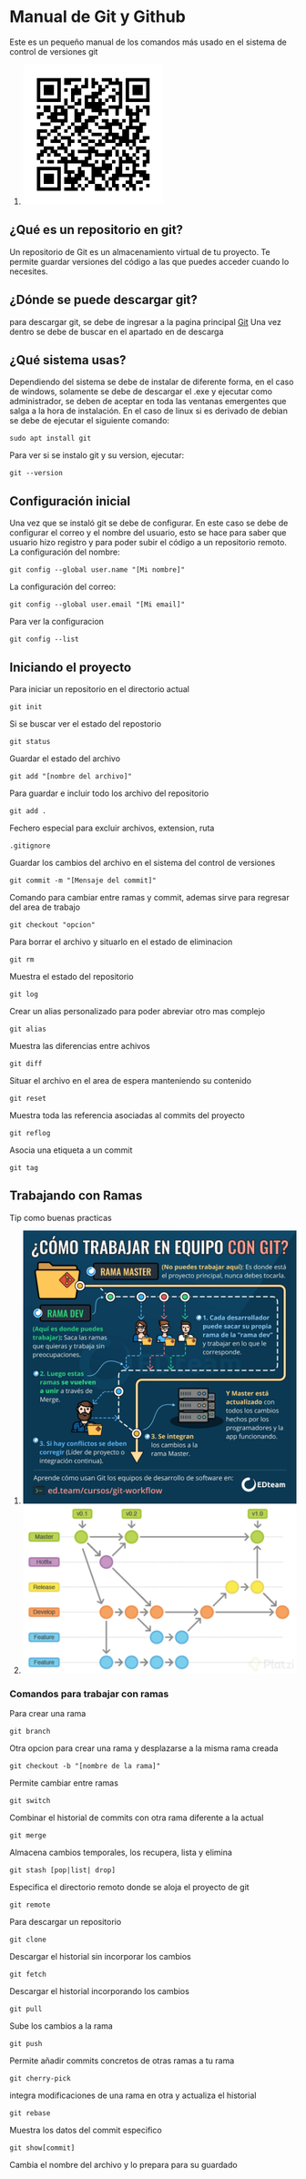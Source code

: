 # Manual de Git y Github
Este es un pequeño manual de los comandos más usado en el sistema de control de versiones git
1. ![Qr](https://github.com/JoseLeviRivera/Manual_De_Git/blob/main/qrcode-generado.png)

## ¿Qué es un repositorio en git?
Un repositorio de Git es un almacenamiento virtual de tu proyecto. Te permite guardar versiones del código a las que puedes acceder cuando lo necesites.

## ¿Dónde se puede descargar git?
para descargar git, se debe de ingresar a la pagina principal [Git](https://git-scm.com/) Una vez dentro se debe de buscar en el apartado en de descarga

## ¿Qué sistema usas?
Dependiendo del sistema se debe de instalar de diferente forma, en el caso de windows, solamente se debe de descargar el .exe y ejecutar como administrador, se deben de aceptar en toda las ventanas emergentes que salga a la hora de instalación.
En el caso de linux si es derivado de debian se debe de ejecutar el siguiente comando:
```
sudo apt install git
```
Para ver si se instalo git y su version, ejecutar:
```
git --version
```
## Configuración inicial 
Una vez que se instaló git se debe de configurar. En este caso se debe de configurar el correo y el nombre del usuario, esto se hace para saber que usuario hizo registro y para poder subir el código a un repositorio remoto.
La configuración del nombre:
```
git config --global user.name "[Mi nombre]"
```
La configuración del correo:
```
git config --global user.email "[Mi email]"
```
Para ver la configuracion 
```
git config --list
```
## Iniciando el proyecto
Para iniciar un repositorio en el directorio actual
```
git init
```
Si se buscar ver el estado del repostorio
```
git status
```
Guardar el estado del archivo
```
git add "[nombre del archivo]"
```
Para guardar e incluir todo los archivo del repositorio
```
git add .
```
Fechero especial para excluir archivos, extension, ruta
```
.gitignore
```
Guardar los cambios del archivo en el sistema del control de versiones
```
git commit -m "[Mensaje del commit]"
```
Comando para cambiar entre ramas y commit, ademas sirve para regresar del area de trabajo
```
git checkout "opcion"
```
Para borrar el archivo y situarlo en el estado de eliminacion
```
git rm
```
Muestra el estado del repositorio
```
git log
```
Crear un alias personalizado para poder abreviar otro mas complejo
```
git alias
```
Muestra las diferencias entre achivos
```
git diff
```
Situar el archivo en el area de espera manteniendo su contenido
```
git reset
```
Muestra toda las referencia asociadas al commits del proyecto 
```
git reflog
```
Asocia una etiqueta a un commit
```
git tag
```
## Trabajando con Ramas 
Tip como buenas practicas 
1. ![Trabajo en equipo](https://github.com/JoseLeviRivera/Manual_De_Git/blob/main/trabajo%20en%20equipo.jpeg)
1. ![A la hora de trabajar con ramas](https://raw.githubusercontent.com/JoseLeviRivera/Manual_De_Git/main/ramas.webp)
### Comandos para trabajar con ramas
Para crear una rama 
```
git branch
```
Otra opcion para crear una rama y desplazarse a la misma rama creada
```
git checkout -b "[nombre de la rama]"
```
Permite cambiar entre ramas
```
git switch
```
Combinar el historial de commits con otra rama diferente a la actual
```
git merge
```
Almacena cambios temporales, los recupera, lista y elimina
```
git stash [pop|list| drop]
```
Especifica el directorio remoto donde se aloja el proyecto de git 
```
git remote
```
Para descargar un repositorio
```
git clone
```
Descargar el historial sin incorporar los cambios 
```
git fetch
```
Descargar el historial incorporando los cambios 
```
git pull
```
Sube los cambios a la rama
```
git push
```
Permite añadir commits concretos de otras ramas a tu rama
```
git cherry-pick
```
integra modificaciones de una rama en otra y actualiza el historial
```
git rebase
```
Muestra los datos del commit especifico
```
git show[commit]
```
Cambia el nombre del archivo y lo prepara para su guardado
